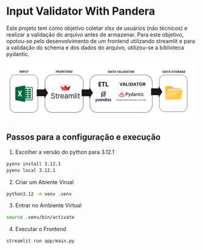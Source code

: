# Input Validator With Pandera
Este projeto tem como objetivo coletar xlsx de usuários (não técnicos) e realizar a validação do arquivo antes de armazenar. Para este objetivo, opotou-se pelo desenvolvimento de um frontend utilizando streamlit e para a validação do schema e dos dados do arquivo, utilizou-se a biblioteca pydantic. 

![Data Quality Flow](images/InputValidator.png)

## Passos para a configuração e execução
1. Escolher a versão do python para 3.12.1
```bash
pyenv install 3.12.1
pyenv local 3.12.1
```

2. Criar um Abiente Virual
```bash
python3.12 -m venv .venv
```

3. Entrar no Ambiente Virtual
```bash
source .venv/bin/activate
```

4. Executar o Frontend
```bash
streamlit run app/main.py
```
